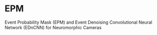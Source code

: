 # EPM
Event Probability Mask (EPM) and Event Denoising Convolutional Neural Network (EDnCNN) for Neuromorphic Cameras
